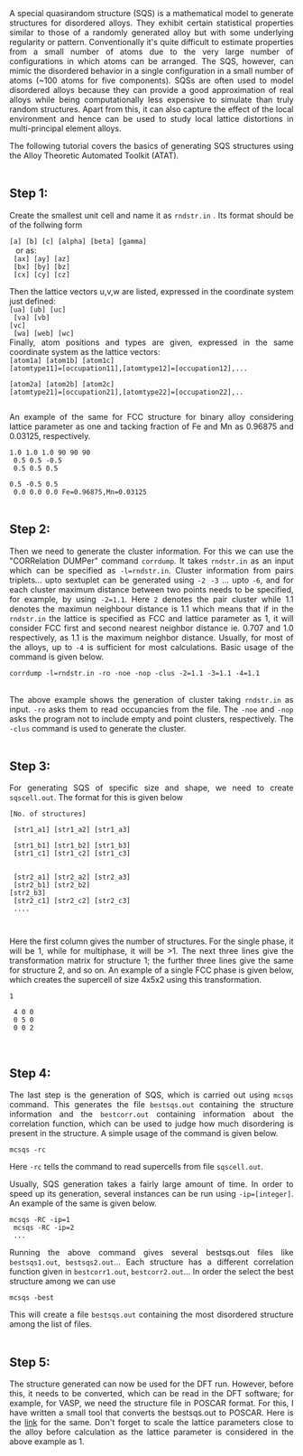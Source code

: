 <div style="text-align: justify;">
A special quasirandom structure (SQS) is a mathematical model to generate structures for disordered alloys. They exhibit certain statistical properties similar to those of a randomly generated alloy but with some underlying regularity or pattern. Conventionally it's quite difficult to estimate properties from a small number of atoms due to the very large number of configurations in which atoms can be arranged. The SQS, however, can mimic the disordered behavior in a single configuration in a small number of atoms (~100 atoms for five components). SQSs are often used to model disordered alloys because they can provide a good approximation of real alloys while being computationally less expensive to simulate than truly random structures. Apart from this, it can also capture the effect of the local environment and hence can be used to study local lattice distortions in multi-principal element alloys.

<p>
<p>
The following tutorial covers the basics of generating SQS structures using the Alloy Theoretic Automated Toolkit (ATAT).<br>
<br>

## Step 1:
Create the smallest unit cell and name it as `rndstr.in` . Its format should be of the follwing form

<code>[a] [b] [c] [alpha] [beta] [gamma] <br> </code>
or as: <br>
<code>
[ax] [ay] [az] <br>
[bx] [by] [bz] <br>
[cx] [cy] [cz] <br>
</code>
Then the lattice vectors u,v,w are listed, expressed in the coordinate system just defined: <br>
<code>[ua] [ub] [uc] <br>
[va] [vb] [vc] <br>
[wa] [web] [wc] <br></code>
Finally, atom positions and types are given, expressed in the same coordinate system as the lattice vectors: <br>
<code>[atom1a] [atom1b] [atom1c] [atomtype11]=[occupation11],[atomtype12]=[occupation12],... <br>
[atom2a] [atom2b] [atom2c] [atomtype21]=[occupation21],[atomtype22]=[occupation22],.. <br></code>



An example of the same for FCC structure for binary alloy considering lattice parameter as one and tacking fraction of Fe and Mn as 0.96875 and 0.03125, respectively. <br>

<code>1.0 1.0 1.0 90 90 90 <br>
0.5 0.5 -0.5 <br>
0.5 0.5 0.5 <br>
0.5 -0.5 0.5 <br>
0.0 0.0 0.0 Fe=0.96875,Mn=0.03125
</code>
<br>
<br>


## Step 2:
Then we need to generate the cluster information. For this we can use the "CORRelation DUMPer" command `corrdump`. It takes `rndstr.in` as an input which can be specified as `-l=rndstr.in`. Cluster information from pairs triplets... upto sextuplet can be generated using `-2 -3` ... upto `-6`, and for each cluster maximum distance between two points needs to be specified, for example, by using `-2=1.1`. Here `2` denotes the pair cluster while 1.1 denotes the maximun neighbour distance is 1.1 which means that if in the `rndstr.in` the lattice is specified as FCC and lattice parameter as 1, it will consider FCC first and second nearest neighbor distance ie. 0.707 and 1.0 respectively, as 1.1 is the maximum neighbor distance. Usually, for most of the alloys, up to `-4` is sufficient for most calculations. Basic usage of the command is given below. <br>

<code>corrdump -l=rndstr.in -ro -noe -nop -clus -2=1.1 -3=1.1 -4=1.1
</code>
<br>

The above example shows the generation of cluster taking `rndstr.in` as input. `-ro` asks them to read occupancies from the file. The `-noe` and `-nop` asks the program not to include empty and point clusters, respectively. The `-clus` command is used to generate the cluster. 
<br>
<br>


## Step 3:
For generating SQS of specific size and shape, we need to create `sqscell.out`. The format for this is given below <br>

<code>[No. of structures] <br>
<br>
[str1_a1] [str1_a2] [str1_a3] <br>
[str1_b1] [str1_b2] [str1_b3] <br>
[str1_c1] [str1_c2] [str1_c3] <br>
<br>
[str2_a1] [str2_a2] [str2_a3] <br>
[str2_b1] [str2_b2] [str2_b3] <br>
[str2_c1] [str2_c2] [str2_c3] <br>
....

</code>

Here the first column gives the number of structures. For the single phase, it will be 1, while for multiphase, it will be >1. The next three lines give the transformation matrix for structure 1; the further three lines give the same for structure 2, and so on. An example of a single FCC phase is given below, which creates the supercell of size 4x5x2 using this transformation. 

<code>1 <br>
<br>
4 0 0<br>
0 5 0<br>
0 0 2<br>
</code>
<br>
<br>


## Step 4:
 The last step is the generation of SQS, which is carried out using `mcsqs` command. This generates the file `bestsqs.out` containing the structure information and the `bestcorr.out` containing information about the correlation function, which can be used to judge how much disordering is present in the structure. A simple usage of the command is given below.

<code>mcsqs -rc
</code>

Here `-rc` tells the command to read supercells from file `sqscell.out`. 

Usually, SQS generation takes a fairly large amount of time. In order to speed up its generation, several instances can be run using `-ip=[integer]`. An example of the same is given below.

<code>mcsqs -RC -ip=1 <br>
mcsqs -RC -ip=2 <br>
...
</code>

Running the above command gives several bestsqs.out files like `bestsqs1.out`, `bestsqs2.out`... Each structure has a different correlation function given in `bestcorr1.out`, `bestcorr2.out`... In order the select the best structure among we can use

<code>mcsqs -best
</code>
<br>

This will create a file `bestsqs.out` containing the most disordered structure among the list of files.
<br>
<br>

## Step 5:
The structure generated can now be used for the DFT run. However, before this, it needs to be converted, which can be read in the DFT software; for example, for VASP, we need the structure file in POSCAR format. For this, I have written a small tool that converts the bestsqs.out to POSCAR. Here is the <a href="https://github.com/albert-hzbn/sqs_to_poscar" target="_blank">link</a> for the same. Don't forget to scale the lattice parameters close to the alloy before calculation as the lattice parameter is considered in the above example as 1. 

</div>
